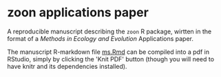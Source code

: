 # zoon applications paper

A reproducible manuscript describing the `zoon` R package, wirtten in the format of a *Methods in Ecology and Evolution* Applications paper.

The manuscript R-markdown file [ms.Rmd](ms.Rmd) can be compiled into a pdf in RStudio, simply by clicking the 'Knit PDF' button (though you will need to have knitr and its dependencies installed).
